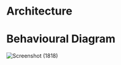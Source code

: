 # Architecture 
# Behavioural Diagram


![Screenshot (1818)](https://user-images.githubusercontent.com/94281930/143091930-efbaf652-90f8-4275-88e8-23a07f5093bc.png)
